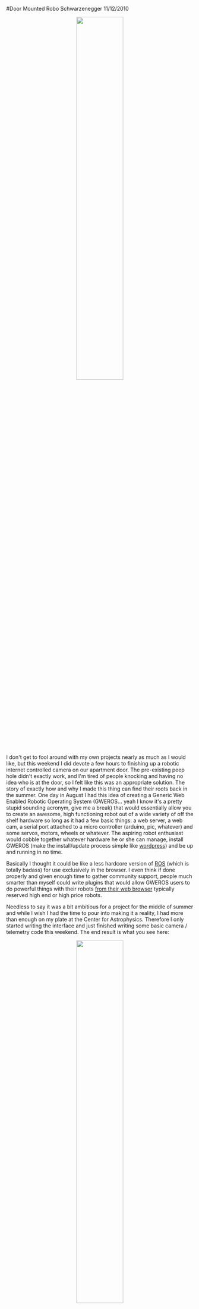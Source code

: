 #Door Mounted Robo Schwarzenegger
11/12/2010

<center>
<img src="{{wr}}/static/img/old/downsize_4-225x300.jpg" class="thumbnail" width="50%">
</center>
<br>

I don't get to fool around with my own projects nearly as much as I would like, but this weekend I did devote a few hours to finishing up a robotic internet controlled camera on our apartment door. The pre-existing peep hole didn't exactly work, and I'm tired of people knocking and having no idea who is at the door, so I felt like this was an appropriate solution. The story of exactly how and why I made this thing can find their roots back in the summer. One day in August I had this idea of creating a Generic Web Enabled Robotic Operating System (GWEROS... yeah I know it's a pretty stupid sounding acronym, give me a break) that would essentially allow you to create an awesome, high functioning robot out of a wide variety of off the shelf hardware so long as it had a few basic things: a web server, a web cam, a serial port attached to a micro controller (arduino, pic, whatever) and some servos, motors, wheels or whatever. The aspiring robot enthusiast would cobble together whatever hardware he or she can manage, install GWEROS (make the install/update process simple like [wordpress](http://codex.wordpress.org/Installing_WordPress)) and be up and running in no time.

Basically I thought it could be like a less hardcore version of [ROS](http://www.ros.org/wiki/) (which is totally badass) for use exclusively in the browser. I even think if done properly and given enough time to gather community support, people much smarter than myself could write plugins that would allow GWEROS users to do powerful things with their robots [from their web browser](http://mjpg-streamer.svn.sourceforge.net/viewvc/mjpg-streamer/mjpg-streamer/www/javascript_motiondetection.html?revision=83&view=markup&pathrev=83) typically reserved high end or high price robots.

Needless to say it was a bit ambitious for a project for the middle of summer and while I wish I had the time to pour into making it a reality, I had more than enough on my plate at the Center for Astrophysics. Therefore I only started writing the interface and just finished writing some basic camera / telemetry code this weekend. The end result is what you see here:


<center>

<img class="thumbnail" width="50%" src="{{wr}}static/img/old/downsize_2-150x150.jpg">
<img class="thumbnail" width="50%" src="{{wr}}/static/img/old/downsize-150x150.jpg">
<img class="thumbnail" width="50%" src="{{wr}}/static/img/old/downsize_3-150x150.jpg">
<img class="thumbnail" width="50%" src="{{wr}}/static/img/old/Screenshot-150x150.png">

</center>

The best part about it? Nobody even knows it's there because it is disguised as Arnold Schwarzenegger.
